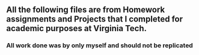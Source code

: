 ## All the following files are from Homework assignments and Projects that I completed for academic purposes at Virginia Tech.
### All work done was by only myself and should not be replicated

